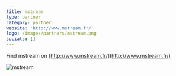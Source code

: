 ```yaml
---
title: mstream
type: partner
category: partner
website: 'http://www.mstream.fr/'
logo: /images/partners/mstream.png
socials: []
---
```


Find mstream on [http://www.mstream.fr/](http://www.mstream.fr/)

![mstream](/images/partners/mstream.png)
